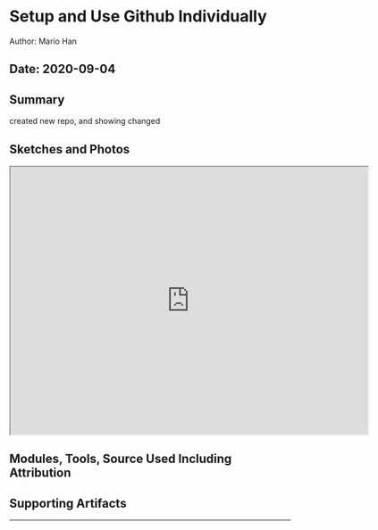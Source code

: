 #  Setup and Use Github Individually

Author: Mario Han

Date: 2020-09-04
-----

## Summary
created new repo, and showing changed 

## Sketches and Photos
<iframe src="https://drive.google.com/file/d/1Mboh-klwbosloDodKqBM3C3FMWSndM06/preview" width="640" height="480"></iframe>

## Modules, Tools, Source Used Including Attribution


## Supporting Artifacts


-----
